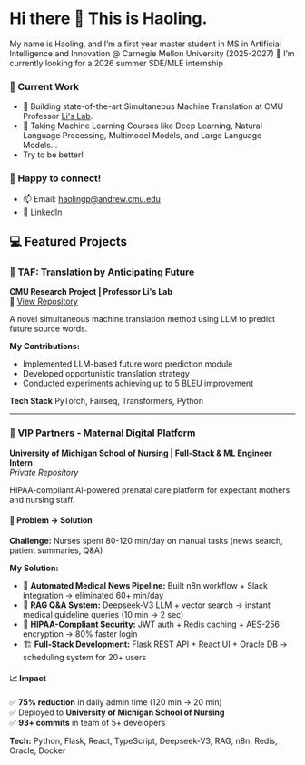 # Hi there 👋 This is Haoling.

My name is Haoling, and I’m a first year master student in MS in Artificial Intelligence and Innovation @ Carnegie Mellon University (2025-2027)
🌱 I’m currently looking for a 2026 summer SDE/MLE internship

### 🏫 Current Work
- 🔬 Building state-of-the-art Simultaneous Machine Translation at CMU Professor [Li's Lab](https://leililab.github.io/).
- 📖 Taking Machine Learning Courses like Deep Learning, Natural Language Processing, Multimodel Models, and Large Language Models...
- Try to be better!
  
### 💬 Happy to connect!
- 📫 Email: haolingp@andrew.cmu.edu
- 💼 [LinkedIn](https://www.linkedin.com/in/haoling-pu/)



## 💻 Featured Projects

### 🔬 TAF: Translation by Anticipating Future
**CMU Research Project | Professor Li's Lab**  
🔗 [View Repository](https://github.com/HaolingPu/Simultaneous-Machine-Translation-TAF-)  

A novel simultaneous machine translation method using LLM to predict future source words.

**My Contributions:**
- Implemented LLM-based future word prediction module
- Developed opportunistic translation strategy
- Conducted experiments achieving up to 5 BLEU improvement

**Tech Stack** PyTorch, Fairseq, Transformers, Python

---
### 🏥 VIP Partners - Maternal Digital Platform
**University of Michigan School of Nursing | Full-Stack & ML Engineer Intern**  
*Private Repository*

HIPAA-compliant AI-powered prenatal care platform for expectant mothers and nursing staff.

#### 🎯 Problem → Solution
**Challenge:** Nurses spent 80-120 min/day on manual tasks (news search, patient summaries, Q&A)

**My Solution:**
- 🤖 **Automated Medical News Pipeline:** Built n8n workflow + Slack integration → eliminated 60+ min/day
- 🧠 **RAG Q&A System:** Deepseek-V3 LLM + vector search → instant medical guideline queries (10 min → 2 sec)
- 🔐 **HIPAA-Compliant Security:** JWT auth + Redis caching + AES-256 encryption → 80% faster login
- 🏗️ **Full-Stack Development:** Flask REST API + React UI + Oracle DB → scheduling system for 20+ users

#### 📈 Impact
✅ **75% reduction** in daily admin time (120 min → 20 min)  
✅ Deployed to **University of Michigan School of Nursing**  
✅ **93+ commits** in team of 5+ developers

**Tech:** Python, Flask, React, TypeScript, Deepseek-V3, RAG, n8n, Redis, Oracle, Docker

<!--
**HaolingPu/HaolingPu** is a ✨ _special_ ✨ repository because its `README.md` (this file) appears on your GitHub profile.

Here are some ideas to get you started:

- 🔭 I’m currently working on ...
- 🌱 I’m currently learning ...
- 👯 I’m looking to collaborate on ...
- 🤔 I’m looking for help with ...
- 💬 Ask me about ...
- 📫 How to reach me: ...
- 😄 Pronouns: ...
- ⚡ Fun fact: ...
-->
